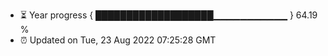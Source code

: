 - ⏳ Year progress { ███████████████████▁▁▁▁▁▁▁▁▁▁▁ } 64.19 %
- ⏰ Updated on Tue, 23 Aug 2022 07:25:28 GMT


